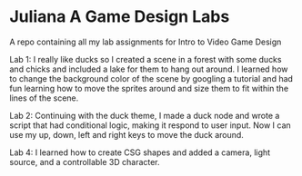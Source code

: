 # Juliana A Game Design Labs
 A repo containing all my lab assignments for Intro to Video Game Design

Lab 1: I really like ducks so I created a scene in a forest with some ducks and chicks and included a lake for them to hang out around. I learned how to change the background color of the scene by googling a tutorial and had fun learning how to move the sprites around and size them to fit within the lines of the scene.

Lab 2: Continuing with the duck theme, I made a duck node and wrote a script that had conditional logic, making it respond to user input. Now I can use my up, down, left and right keys to move the duck around. 

Lab 4: I learned how to create CSG shapes and added a camera, light source, and a controllable 3D character.
